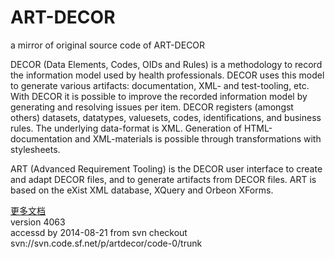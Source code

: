 ART-DECOR
=========

a mirror of original source code of ART-DECOR                   

DECOR (Data Elements, Codes, OIDs and Rules) is a methodology to record the information model used by health professionals. DECOR uses this model to generate various artifacts: documentation, XML- and test-tooling, etc. With DECOR it is possible to improve the recorded information model by generating and resolving issues per item. DECOR registers (amongst others) datasets, datatypes, valuesets, codes, identifications, and business rules. The underlying data-format is XML. Generation of HTML-documentation and XML-materials is possible through transformations with stylesheets.

ART (Advanced Requirement Tooling) is the DECOR user interface to create and adapt DECOR files, and to generate artifacts from DECOR files. ART is based on the eXist XML database, XQuery and Orbeon XForms.

[更多文档](https://decor.nictiz.nl/wiki/index.php/Hoofdpagina)               
version 4063                    
accessd by 2014-08-21 from svn checkout svn://svn.code.sf.net/p/artdecor/code-0/trunk

